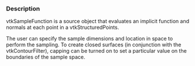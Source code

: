 ### Description

vtkSampleFunction is a source object that evaluates an implicit function and normals at each point in a vtkStructuredPoints. 

The user can specify the sample dimensions and location in space to perform the sampling. To create closed surfaces (in conjunction with the vtkContourFilter), capping can be turned on to set a particular value on the boundaries of the sample space.
